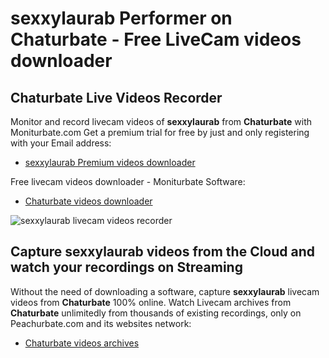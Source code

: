 # sexxylaurab Performer on Chaturbate - Free LiveCam videos downloader

## Chaturbate Live Videos Recorder

Monitor and record livecam videos of **sexxylaurab** from **Chaturbate** with Moniturbate.com
Get a premium trial for free by just and only registering with your Email address:
* [sexxylaurab Premium videos downloader](https://moniturbate.com/request-demo-licence-key.html)

Free livecam videos downloader - Moniturbate Software:
* [Chaturbate videos downloader](https://moniturbate.com/moniturbate-download-software.html)

![sexxylaurab livecam videos recorder](https://peachurnet.com/templates/moniturbate-software.png)


## Capture sexxylaurab videos from the Cloud and watch your recordings on Streaming

Without the need of downloading a software, capture **sexxylaurab** livecam videos from **Chaturbate** 100% online.
Watch Livecam archives from **Chaturbate** unlimitedly from thousands of existing recordings, only on Peachurbate.com and its websites network:
* [Chaturbate videos archives](https://peachurnet.com/)